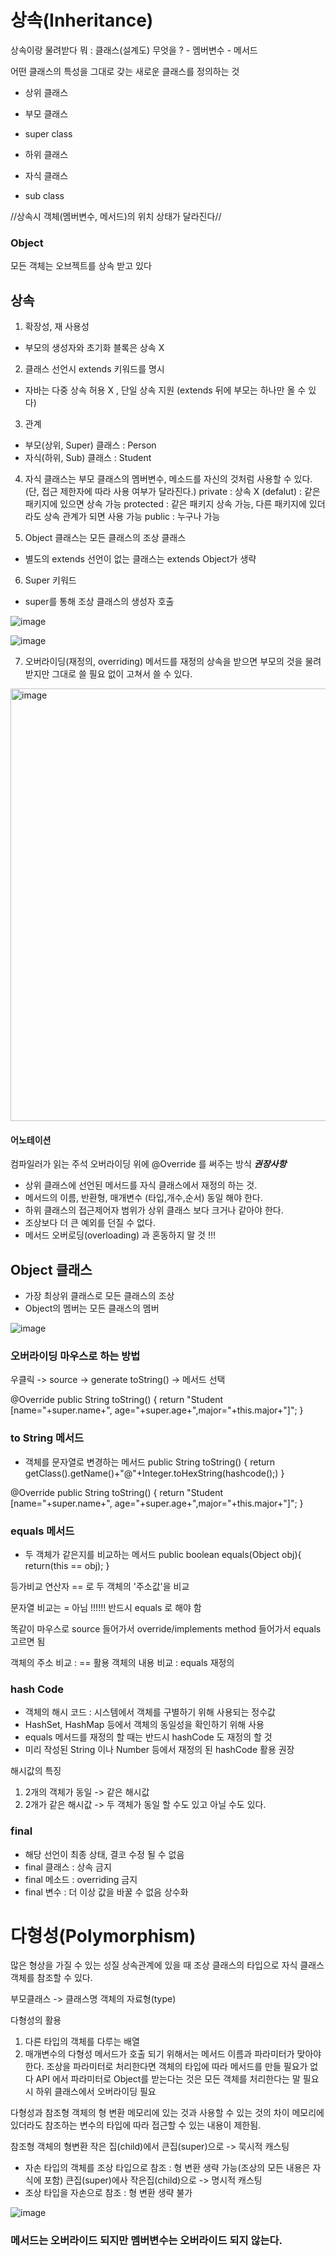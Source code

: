 # 상속(Inheritance)

상속이랑 물려받다
뭐 : 클래스(설계도)
무엇을 ? - 멤버변수
         - 메서드

어떤 클래스의 특성을 그대로 갖는 새로운 클래스를 정의하는 것
- 상위 클래스
- 부모 클래스
- super class
  
- 하위 클래스
- 자식 클래스
- sub class

 
//상속시 객체(멤버변수, 메서드)의 위치 상태가 달라진다//

### Object
모든 객체는 오브젝트를 상속 받고 있다

## 상속
1. 확장성, 재 사용성
  - 부모의 생성자와 초기화 블록은 상속 X
2. 클래스 선언시 extends 키워드를 명시
  - 자바는 다중 상속 허용 X , 단일 상속 지원 (extends 뒤에 부모는 하나만 올 수 있다)
3. 관계
  - 부모(상위, Super) 클래스 : Person
  - 자식(하위, Sub) 클래스 : Student
4. 자식 클래스는 부모 클래스의 멤버변수, 메소드를 자신의 것처럼 사용할 수 있다.
   (단, 접근 제한자에 따라 사용 여부가 달라진다.)
  private : 상속 X
  (defalut) : 같은 패키지에 있으면 상속 가능
  protected : 같은 패키지 상속 가능, 다른 패키지에 있더라도 상속 관계가 되면 사용 가능
  public : 누구나 가능

5. Object 클래스는 모든 클래스의 조상 클래스
  - 별도의 extends 선언이 없는 클래스는 extends Object가 생략

6. Super 키워드
  - super를 통해 조상 클래스의 생성자 호출
     
![image](https://user-images.githubusercontent.com/123134689/230576895-df48ce9b-cc70-42e8-8b2a-c794492f8eea.png)

![image](https://user-images.githubusercontent.com/123134689/230577199-7fd43c7e-57e7-4402-8e50-ddeebb27ede7.png)

7. 오버라이딩(재정의, overriding)
메서드를 재정의
상속을 받으면 부모의 것을 물려 받지만 그대로 쓸 필요 없이 고쳐서 쓸 수 있다.
<img width="692" alt="image" src="https://user-images.githubusercontent.com/123134689/230760307-3f65788a-d377-4fb1-8f08-452938722b08.png">


#### 어노테이션
컴파일러가 읽는 주석
오버라이딩 위에 @Override 를 써주는 방식
***권장사항***

- 상위 클래스에 선언된 메서드를 자식 클래스에서 재정의 하는 것.
- 메서드의 이름, 반환형, 매개변수 (타입,개수,순서) 동일 해야 한다.
- 하위 클래스의 접근제어자 범위가 상위 클래스 보다 크거나 같아야 한다.
- 조상보다 더 큰 예외를 던질 수 없다.
- 메서드 오버로딩(overloading) 과 혼동하지 말 것 !!!


## Object 클래스
- 가장 최상위 클래스로 모든 클래스의 조상
- Object의 멤버는 모든 클래스의 멤버

![image](https://user-images.githubusercontent.com/123134689/230760974-534b7c08-d6e5-4a95-886f-5e55e06de384.png)


### 오버라이딩 마우스로 하는 방법
우클릭 -> source -> generate toString() -> 메서드 선택


@Override
	public String toString() {
		return "Student [name="+super.name+", age="+super.age+",major="+this.major+"]";
	}


### to String 메서드
- 객체를 문자열로 변경하는 메서드
public String toString() {
  return getClass().getName()+"@"+Integer.toHexString(hashcode();)
}

@Override
	public String toString() {
		return "Student [name="+super.name+", age="+super.age+",major="+this.major+"]";
	}


 ### equals 메서드
 - 두 객체가 같은지를 비교하는 메서드
 public boolean equals(Object obj){
  return(this == obj);
 }

등가비교 연산자 == 로 두 객체의 '주소값'을 비교  

문자열 비교는 =  아님 !!!!!!
반드시 equals 로 해야 함


똑같이 마우스로 source 들어가서   override/implements method 들어가서 equals 고르면 됨


객체의 주소 비교 : == 활용
객체의 내용 비교 : equals 재정의


### hash Code
- 객체의 해시 코드 : 시스템에서 객체를 구별하기 위해 사용되는 정수값
- HashSet, HashMap 등에서 객체의 동일성을 확인하기 위해 사용
- equals 메서드를 재정의 할 때는 반드시 hashCode 도 재정의 할 것
- 미리 작성된 String 이나 Number 등에서 재정의 된 hashCode 활용 권장

해시값의 특징 
1. 2개의 객체가 동일 -> 같은 해시값
2. 2개가 같은 해시값 -> 두 객체가 동일 할 수도 있고 아닐 수도 있다.


### final
- 해당 선언이 최종 상태, 결코 수정 될 수 없음
- final 클래스 : 상속 금지
- final 메소드 : overriding 금지
- final 변수 : 더 이상 값을 바꿀 수 없음 상수화


# 다형성(Polymorphism)

많은 형상을 가질 수 있는 성질
상속관계에 있을 때 조상 클래스의 타입으로 자식 클래스 객체를 참조할 수 있다.

부모클래스 -> 클래스명 객체의 자료형(type)

다형성의 활용 
1. 다른 타입의 객체를 다루는 배열
2. 매개변수의 다형성
   메서드가 호출 되기 위해서는 메서드 이름과 파라미터가 맞아야 한다. 
   조상을 파라미터로 처리한다면 객체의 타입에 따라 메서드를 만들 필요가 없다
   API 에서 파라미터로 Object를 받는다는 것은 모든 객체를 처리한다는 말
   필요시 하위 클래스에서 오버라이딩 필요

 
다형성과 참조형 객체의 형 변환
메모리에 있는 것과 사용할 수 있는 것의 차이
메모리에 있더라도 참조하는 변수의 타입에 따라 접근할 수 있는 내용이 제한됨.

참조형 객체의 형변환
작은 집(child)에서 큰집(super)으로 -> 묵시적 캐스팅
- 자손 타입의 객체를 조상 타입으로 참조 : 형 변환 생략 가능(조상의 모든 내용은 자식에 포함)
큰집(super)에사 작은집(child)으로 -> 명시적 캐스팅
- 조상 타입을 자손으로 참조 : 형 변환 생략 불가

![image](https://user-images.githubusercontent.com/123134689/230801409-4bf4a275-d75a-41df-93fe-47eed6e14c3e.png)

 
### 메서드는 오버라이드 되지만 멤버변수는 오버라이드 되지 않는다.

   